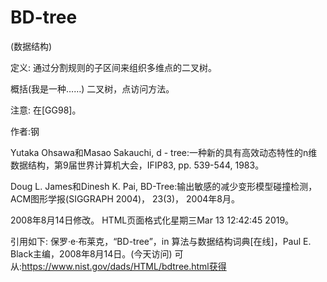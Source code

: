 # BD-tree


(数据结构)



定义:
通过分割规则的子区间来组织多维点的二叉树。



概括(我是一种……)
二叉树，点访问方法。



注意:
在[GG98]。


作者:钢


Yutaka Ohsawa和Masao Sakauchi, d - tree:一种新的具有高效动态特性的n维数据结构，第9届世界计算机大会，IFIP83, pp. 539-544, 1983。

Doug L. James和Dinesh K. Pai, BD-Tree:输出敏感的减少变形模型碰撞检测，ACM图形学报(SIGGRAPH 2004)， 23(3)， 2004年8月。








2008年8月14日修改。
HTML页面格式化星期三Mar 13 12:42:45 2019。



引用如下:
保罗·e·布莱克，“BD-tree”，in
算法与数据结构词典[在线]，Paul E. Black主编，2008年8月14日。(今天访问)
可从:https://www.nist.gov/dads/HTML/bdtree.html获得